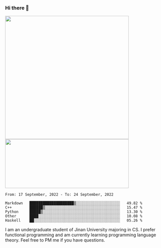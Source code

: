 ### Hi there 👋

<!--
**pe200012/pe200012** is a ✨ _special_ ✨ repository because its `README.md` (this file) appears on your GitHub profile.

Here are some ideas to get you started:

- 🔭 I’m currently working on ...
- 🌱 I’m currently learning ...
- 👯 I’m looking to collaborate on ...
- 🤔 I’m looking for help with ...
- 💬 Ask me about ...
- 📫 How to reach me: ...
- 😄 Pronouns: ...
- ⚡ Fun fact: ...
-->
<p>
    <img width="400em" src="https://github-readme-stats.vercel.app/api?username=pe200012&show_icons=true&icon_color=f44336&title_color=757de8">
    <img width="400em" height="159em" src="https://github-readme-stats.vercel.app/api/top-langs/?username=pe200012&hide=html,cmake,css&title_color=757de8&layout=compact">
</p>

<!--START_SECTION:waka-->
```text
From: 17 September, 2022 - To: 24 September, 2022

Markdown   ████████████████████▒░░░░░░░░░░░░░░░░░░░░   49.82 % 
C++        ██████▒░░░░░░░░░░░░░░░░░░░░░░░░░░░░░░░░░░   15.47 % 
Python     █████▒░░░░░░░░░░░░░░░░░░░░░░░░░░░░░░░░░░░   13.30 % 
Other      ████░░░░░░░░░░░░░░░░░░░░░░░░░░░░░░░░░░░░░   10.08 % 
Haskell    ██░░░░░░░░░░░░░░░░░░░░░░░░░░░░░░░░░░░░░░░   05.26 % 
```
<!--END_SECTION:waka-->

I am an undergraduate student of Jinan University majoring in CS. I prefer functional programming and am currently learning programming language theory. Feel free to PM me if you have questions.
